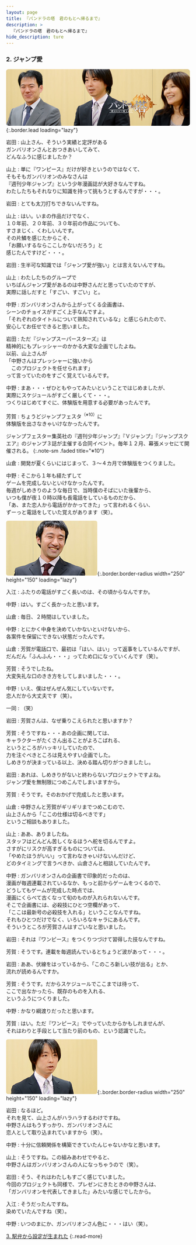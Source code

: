 ```yaml
---
layout: page
title: 『パンドラの塔　君のもとへ帰るまで』
description: >
  『パンドラの塔　君のもとへ帰るまで』
hide_description: ture
---
```


### 2. ジャンプ愛

![](/interviews/jp/wii/sx3j/vol1/img/mainvisual2.jpg){:.border.lead loading="lazy"}

岩田
: 山上さん、そういう実績と定評がある<br>ガンバリオンさんとおつきあいしてみて、<br>どんなふうに感じましたか？ 

山上
: 単に『ワンピース』だけが好きというのではなくて、<br>そもそもガンバリオンのみなさんは<br>『週刊少年ジャンプ』という少年漫画誌が大好きなんですね。<br>わたしたちもそれなりに知識を持って挑もうとするんですが・・・。

岩田
: とても太刀打ちできないんですね。

山上
: はい。いまの作品だけでなく、<br>１０年前、２０年前、３０年前の作品についても、<br>すさまじく、くわしいんです。<br>その片鱗を感じたからこそ、<br>「お願いするならここしかないだろう」と<br>感じたんですけど・・・。

岩田
: 生半可な知識では「ジャンプ愛が強い」とは言えないんですね。

山上
: わたしたちのグループで<br>いちばんジャンプ愛があるのは中野さんだと思っていたのですが、<br>実際に話しだすと「すごい、すごい」と。

中野
: ガンバリオンさんから上がってくる企画書は、<br>シーンのチョイスがすごく上手なんですよ。<br>「それぞれのタイトルについて熟知されているな」と感じられたので、<br>安心してお任せできると思いました。

岩田
: ただ『ジャンプスーパースターズ』は<br>精神的にもプレッシャーのかかる大変な企画でしたよね。<br>以前、山上さんが<br>「中野さんはプレッシャーに強いから<br>　このプロジェクトを任せられます」<br>って言っていたのをすごく覚えているんです。

中野
: まあ・・・ぜひともやってみたいということではじめましたが、<br>実際にスケジュールがすごく厳しくて・・・。<br>つくりはじめてすぐに、体験版を用意する必要があったんです。

芳賀
: ちょうどジャンプフェスタ<sup>（※10）</sup>に<br>体験版を出さなきゃいけなかったんです。

ジャンプフェスタ＝集英社の『週刊少年ジャンプ』『Ｖジャンプ』『ジャンプスクエア』のジャンプ３誌が主催する合同イベント。毎年１２月、幕張メッセにて開催される。
{:.note-sm .faded title="※10"}

山倉
: 開発が夏くらいにはじまって、３〜４カ月で体験版をつくりました。

中野
: そこから１年も経たずして<br>ゲームを完成しないといけなかったんです。<br>毎週がしめきりのような毎日で、当時僕のそばにいた後輩から、<br>いつも僕が夜１０時以降も長電話をしているものだから、<br>「あ、また恋人から電話がかかってきた」って言われるくらい、<br>ずーっと電話をしていた覚えがあります（笑）。

![](/interviews/jp/wii/sx3j/vol1/img/photo8.jpg){:.border.border-radius width="250" height="150" loading="lazy"}

入江
: ふたりの電話がすごく長いのは、その頃からなんですか。

中野
: はい。すごく長かったと思います。

山倉
: 毎日、２時間はしていました。

中野
: とにかく中身を決めていかないといけないから、<br>各案件を保留にできない状態だったんです。

山倉
: 芳賀が電話口で、最初は「はい、はい」って返事をしているんですが、<br>だんだん「ふんふん・・・」ってため口になっていくんです（笑）。

芳賀
: そうでしたね。<br>大変失礼な口のきき方をしてしまいました・・・。

中野
: いえ、僕はぜんぜん気にしていないです。<br>恋人だから大丈夫です（笑）。

一同
: （笑）

岩田
: 芳賀さんは、なぜ乗りこえられたと思いますか？ 

芳賀
: そうですね・・・あの企画に関しては、<br>キャラクターがたくさん出ることがよろこばれる、<br>というところがハッキリしていたので、<br>力を注ぐべきところは見えやすい企画でした。<br>しめきりが決まっている以上、決める踏ん切りがつきましたし。

岩田
: あれは、しめきりがないと終わらないプロジェクトですよね。<br>ジャンプ愛を無制限につめこんでしまいますから。

芳賀
: そうです。そのおかげで完成したと思います。

山倉
: 中野さんと芳賀がギリギリまでつめこむので、<br>山上さんから「ここの仕様は切るべきです」<br>というご相談もありました。

山上
: ああ、ありましたね。<br>スタッフはどんどん苦しくなるほうへ舵を切るんですよ。<br>さすがにリスクが高すぎるものについては、<br>「やめたほうがいい」って言わなきゃいけないんだけど、<br>どのタイミングで言うべきか、山倉さんと相談していたんです。

中野
: ガンバリオンさんの企画書で印象的だったのは、<br>漫画が毎週連載されているなか、もっと前からゲームをつくるので、<br>どうしてもゲームが完成した時点では、<br>漫画にくらべて古くなって旬のものが入れられないんです。<br>そこで企画書には、必殺技にひとつ空欄があって、<br>「ここは最新号の必殺技を入れる」ということなんですね。<br>それもひとつだけでなく、いろいろなキャラにあるんです。<br>そういうところが芳賀さんはすごいなと思いました。

岩田
: それは『ワンピース』をつくりつづけて習得した技なんですね。

芳賀
: そうです。連載を毎週読んでいるとちょうど波があって・・・。

岩田
: ああ、伏線をはっているから、「このころ新しい技が出る」とか、<br>流れが読めるんですか。

芳賀
: そうです。だからスケジュールでここまでは待って、<br>ここで出なかったら、既存のものを入れる、<br>というふうにつくりました。

中野
: かなり綱渡りだったと思います。

芳賀
: はい。ただ『ワンピース』でやっていたからかもしれませんが、<br>それはわりと手段として当たり前のもの、という認識でした。

![](/interviews/jp/wii/sx3j/vol1/img/photo9.jpg){:.border.border-radius width="250" height="150" loading="lazy"}

岩田
: なるほど。<br>それを見て、山上さんがハラハラするわけですね。<br>中野さんはもうすっかり、ガンバリオンさんに<br>恋人として取り込まれていますから（笑）。

中野
: 十分に信頼関係を構築できていたんじゃないかなと思います。

山上
: そうですね。この組みあわせでやると、<br>中野さんはガンバリオンさんの人になっちゃうので（笑）。

岩田
: そう、それはわたしもすごく感じていました。<br>今回のプロジェクトも同様で、プレゼンにきたときの中野さんは、<br>「ガンバリオンを代表してきました」みたいな感じでしたから。

入江
: そうだったんですね。<br>染めていたんですね（笑）。

中野
: いつのまにか、ガンバリオンさん色に・・・はい（笑）。

[3. 駅弁から設定が生まれた](3.md)
{:.read-more}

